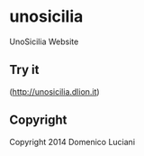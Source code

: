 unosicilia
==========

UnoSicilia Website

## Try it
(http://unosicilia.dlion.it)

## Copyright
Copyright 2014 Domenico Luciani
